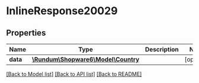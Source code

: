 # InlineResponse20029

## Properties
Name | Type | Description | Notes
------------ | ------------- | ------------- | -------------
**data** | [**\Rundum\Shopware6\Model\Country**](Country.md) |  | [optional] 

[[Back to Model list]](../../README.md#documentation-for-models) [[Back to API list]](../../README.md#documentation-for-api-endpoints) [[Back to README]](../../README.md)

